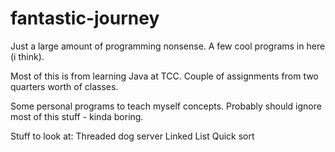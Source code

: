 # fantastic-journey
Just a large amount of programming nonsense. A few cool programs in here (i think).

Most of this is from learning Java at TCC. Couple of assignments from two quarters worth of classes.

Some personal programs to teach myself concepts. Probably should ignore most of this stuff - kinda boring.


Stuff to look at:
Threaded dog server
Linked List
Quick sort
